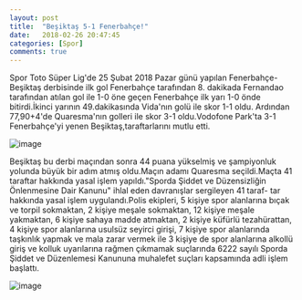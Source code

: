 ```yaml
---
layout: post
title:  "Beşiktaş 5-1 Fenerbahçe!"
date:   2018-02-26 20:47:45
categories: [Spor]
comments: true
---
```

Spor Toto Süper Lig'de 25 Şubat 2018 Pazar günü yapılan Fenerbahçe-Beşiktaş derbisinde ilk gol Fenerbahçe tarafından 8. dakikada Fernandao
tarafından atılan gol ile 1-0 öne geçen Fenerbahçe ilk yarı 1-0 önde bitirdi.İkinci yarının 49.dakikasında Vida'nın golü ile skor 1-1 oldu.
Ardından 77,90+4'de Quaresma'nın golleri ile skor 3-1 oldu.Vodofone Park'ta 3-1 Fenerbahçe'yi yenen Beşiktaş,taraftarlarını mutlu etti.

![image]()

Beşiktaş bu derbi maçından sonra 44 puana yükselmiş ve şampiyonluk yolunda büyük bir adım atmış oldu.Maçın adamı Quaresma seçildi.Maçta 41
taraftar hakkında yasal işlem yapıldı."Sporda Şiddet ve Düzensizliğin Önlenmesine Dair Kanunu" ihlal eden davranışlar sergileyen 41 taraf-
tar hakkında yasal işlem uygulandı.Polis ekipleri, 5 kişiye spor alanlarına bıçak ve torpil sokmaktan, 2 kişiye meşale sokmaktan, 12 kişiye
meşale yakmaktan, 6 kişiye sahaya madde atmaktan, 2 kişiye küfürlü tezahürattan, 4 kişiye spor alanlarına usulsüz seyirci girişi, 7 kişiye
spor alanlarında taşkınlık yapmak ve mala zarar vermek ile 3 kişiye de spor alanlarına alkollü giriş ve kolluk uyarılarına rağmen çıkmamak
suçlarında 6222 sayılı Sporda Şiddet ve Düzenlemesi Kanununa muhalefet suçları kapsamında adli işlem başlattı.





![image](http://www.yurtgazetesi.com.tr/images/haberler/2018/02/besiktas_fenerbahce_yi_3_1_maglup_etti_h78057_86011.gif)
